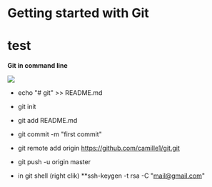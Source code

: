 # Getting started with Git
# test
**Git in command line**

![](http://www.git-scm.com/images/logo@2x.png)

- echo "# git" >> README.md
- git init
- git add README.md
- git commit -m "first commit"
- git remote add origin https://github.com/camille1/git.git
- git push -u origin master

- in git shell (right clik)
**ssh-keygen -t rsa -C "mail@gmail.com"
